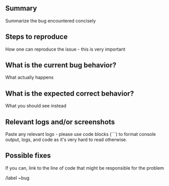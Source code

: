 ## Summary

Summarize the bug encountered concisely

## Steps to reproduce

How one can reproduce the issue - this is very important

## What is the current bug behavior?

What actually happens

## What is the expected correct behavior?

What you should see instead

## Relevant logs and/or screenshots

Paste any relevant logs - please use code blocks (```) to format console output,
logs, and code as it's very hard to read otherwise.

## Possible fixes

If you can, link to the line of code that might be responsible for the problem

/label ~bug
